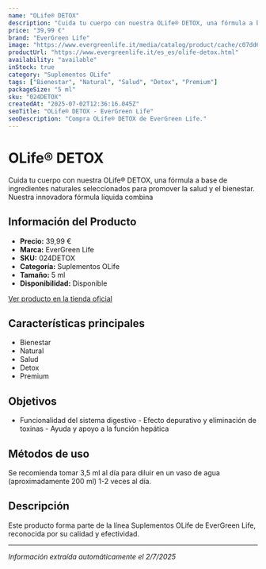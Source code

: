 ```yaml
---
name: "OLife® DETOX"
description: "Cuida tu cuerpo con nuestra OLife® DETOX, una fórmula a base de ingredientes naturales seleccionados para promover la salud y el bienestar. Nuestra innovadora fórmula líquida combina"
price: "39,99 €"
brand: "EverGreen Life"
image: "https://www.evergreenlife.it/media/catalog/product/cache/c07dd61d864357977e19899508bed4cf/o/l/olife_foglie_detox_con_box_rnd_rev.png"
productUrl: "https://www.evergreenlife.it/es_es/olife-detox.html"
availability: "available"
inStock: true
category: "Suplementos OLife"
tags: ["Bienestar", "Natural", "Salud", "Detox", "Premium"]
packageSize: "5 ml"
sku: "024DETOX"
createdAt: "2025-07-02T12:36:16.045Z"
seoTitle: "OLife® DETOX - EverGreen Life"
seoDescription: "Compra OLife® DETOX de EverGreen Life."
---
```


# OLife® DETOX

Cuida tu cuerpo con nuestra OLife® DETOX, una fórmula a base de ingredientes naturales seleccionados para promover la salud y el bienestar. Nuestra innovadora fórmula líquida combina

## Información del Producto

- **Precio:** 39,99 €
- **Marca:** EverGreen Life
- **SKU:** 024DETOX
- **Categoría:** Suplementos OLife
- **Tamaño:** 5 ml
- **Disponibilidad:** Disponible

[Ver producto en la tienda oficial](https://www.evergreenlife.it/es_es/olife-detox.html)

## Características principales

- Bienestar
- Natural
- Salud
- Detox
- Premium


## Objetivos

- Funcionalidad del sistema digestivo - Efecto depurativo y eliminación de toxinas - Ayuda y apoyo a la función hepática


## Métodos de uso

Se recomienda tomar 3,5 ml al día para diluir en un vaso de agua (aproximadamente 200 ml) 1-2 veces al día.


## Descripción

Este producto forma parte de la línea Suplementos OLife de EverGreen Life, reconocida por su calidad y efectividad.

---

*Información extraída automáticamente el 2/7/2025*
